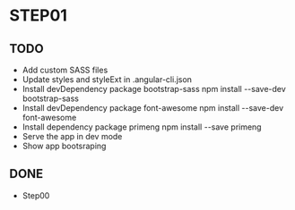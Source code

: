 # STEP01

## TODO 
- Add custom SASS files
- Update styles and styleExt in .angular-cli.json
- Install devDependency package bootstrap-sass 
    npm install --save-dev bootstrap-sass
- Install devDependency package font-awesome 
    npm install --save-dev font-awesome
- Install dependency package primeng 
    npm install --save primeng
- Serve the app in dev mode
- Show app bootsraping

## DONE 
- Step00

